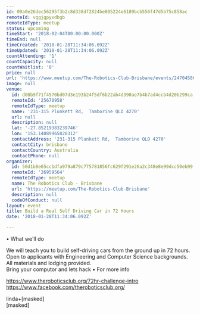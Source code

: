 ```yaml
---
id: 09a0e26dec56295f3b2c8d338df2824be805224e6189bcb556f47d5b75c858ac
remoteId: vggjgpyxdbgb
remoteIdType: meetup
status: upcoming
timeStart: '2018-02-04T00:00:00.000Z'
timeEnd: null
timeCreated: '2018-01-28T11:34:06.092Z'
timeUpdated: '2018-01-28T11:34:06.092Z'
countAttending: '1'
countCapacity: null
countWaitlist: '0'
price: null
url: 'https://www.meetup.com/The-Robotics-Club-Brisbane/events/247045861/'
image: null
venue:
  id: d08b9f71f4570bd07d3e193b24f5df6b22ab4d390ae7b4b7ad4ccb4d20b299ca
  remoteId: '25670958'
  remoteIdType: meetup
  name: '231-315 Plunkett Rd,  Tamborine QLD 4270'
  url: null
  description: null
  lat: '-27.85219383239746'
  lon: '153.14089965820312'
  contactAddress: '231-315 Plunkett Rd,  Tamborine QLD 4270'
  contactCity: brisbane
  contactCountry: Australia
  contactPhone: null
organizer:
  id: 50d1b8e65cc1dfa979a879c775781856fc629f291e26a2c348e8e99dcc50eb99
  remoteId: '26959564'
  remoteIdType: meetup
  name: The Robotics Club - Brisbane
  url: 'https://meetup.com/The-Robotics-Club-Brisbane'
  description: null
  codeOfConduct: null
layout: event
title: Build a Real Self Driving Car in 72 Hours
date: '2018-01-28T11:34:06.092Z'

---
```

<p>• What we'll do</p> <p>We will teach you to build self-driving cars from the ground up in 72 hours. Open to applicants with Engineering and Computer Science backgrounds. All materials and lodging provided.<br/>Bring your computor and lets hack • For more info</p> <p><a href="https://www.theroboticsclub.org/72hr-challenge-intro" class="linkified">https://www.theroboticsclub.org/72hr-challenge-intro</a><br/><a href="https://www.facebook.com/theroboticsclub.org/" class="linkified">https://www.facebook.com/theroboticsclub.org/</a></p> <p>linda+[masked]<br/>[masked]</p>
